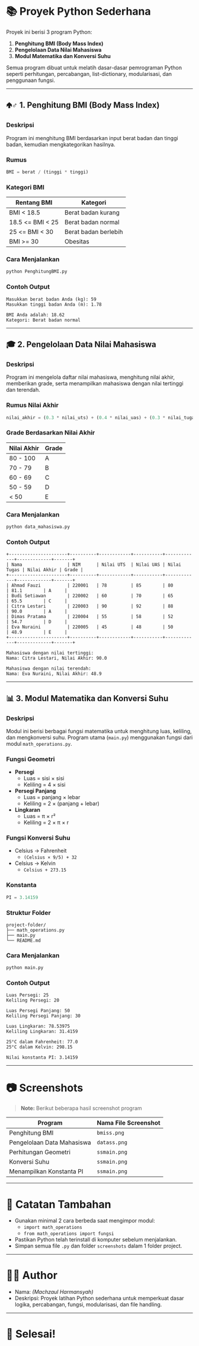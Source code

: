 # 📚 Proyek Python Sederhana

Proyek ini berisi 3 program Python:

1. **Penghitung BMI (Body Mass Index)**
2. **Pengelolaan Data Nilai Mahasiswa**
3. **Modul Matematika dan Konversi Suhu**

Semua program dibuat untuk melatih dasar-dasar pemrograman Python seperti perhitungan, percabangan, list-dictionary, modularisasi, dan penggunaan fungsi.

---

## 🢁‍♂️ 1. Penghitung BMI (Body Mass Index)

### Deskripsi
Program ini menghitung BMI berdasarkan input berat badan dan tinggi badan, kemudian mengkategorikan hasilnya.

### Rumus
```python
BMI = berat / (tinggi * tinggi)
```

### Kategori BMI
| Rentang BMI     | Kategori             |
| --------------- | -------------------- |
| BMI < 18.5      | Berat badan kurang    |
| 18.5 <= BMI < 25| Berat badan normal    |
| 25 <= BMI < 30  | Berat badan berlebih  |
| BMI >= 30       | Obesitas              |

### Cara Menjalankan
```bash
python PenghitungBMI.py
```

### Contoh Output
```
Masukkan berat badan Anda (kg): 59
Masukkan tinggi badan Anda (m): 1.78

BMI Anda adalah: 18.62
Kategori: Berat badan normal
```

---

## 🎓 2. Pengelolaan Data Nilai Mahasiswa

### Deskripsi
Program ini mengelola daftar nilai mahasiswa, menghitung nilai akhir, memberikan grade, serta menampilkan mahasiswa dengan nilai tertinggi dan terendah.

### Rumus Nilai Akhir
```python
nilai_akhir = (0.3 * nilai_uts) + (0.4 * nilai_uas) + (0.3 * nilai_tugas)
```

### Grade Berdasarkan Nilai Akhir
| Nilai Akhir | Grade |
| ----------- | ----- |
| 80 - 100    | A     |
| 70 - 79     | B     |
| 60 - 69     | C     |
| 50 - 59     | D     |
| < 50        | E     |

### Cara Menjalankan
```bash
python data_mahasiswa.py
```

### Contoh Output
```
+----------------------+----------+------------+-----------+-------------+-------------+-------+
| Nama                 | NIM      | Nilai UTS  | Nilai UAS | Nilai Tugas | Nilai Akhir | Grade |
+----------------------+----------+------------+-----------+-------------+-------------+-------+
| Ahmad Fauzi          | 220001   | 78         | 85        | 80          | 81.1        | A     |
| Budi Setiawan        | 220002   | 60         | 70        | 65          | 65.5        | C     |
| Citra Lestari        | 220003   | 90         | 92        | 88          | 90.0        | A     |
| Dimas Pratama        | 220004   | 55         | 58        | 52          | 54.7        | D     |
| Eva Nuraini          | 220005   | 45         | 48        | 50          | 48.9        | E     |
+----------------------+----------+------------+-----------+-------------+-------------+-------+

Mahasiswa dengan nilai tertinggi:
Nama: Citra Lestari, Nilai Akhir: 90.0

Mahasiswa dengan nilai terendah:
Nama: Eva Nuraini, Nilai Akhir: 48.9
```

---

## 📊 3. Modul Matematika dan Konversi Suhu

### Deskripsi
Modul ini berisi berbagai fungsi matematika untuk menghitung luas, keliling, dan mengkonversi suhu. Program utama (`main.py`) menggunakan fungsi dari modul `math_operations.py`.

### Fungsi Geometri
- **Persegi**
  - Luas = sisi × sisi
  - Keliling = 4 × sisi
- **Persegi Panjang**
  - Luas = panjang × lebar
  - Keliling = 2 × (panjang + lebar)
- **Lingkaran**
  - Luas = π × r²
  - Keliling = 2 × π × r

### Fungsi Konversi Suhu
- Celsius → Fahrenheit
  - `(Celsius × 9/5) + 32`
- Celsius → Kelvin
  - `Celsius + 273.15`

### Konstanta
```python
PI = 3.14159
```

### Struktur Folder
```
project-folder/
├── math_operations.py
├── main.py
└── README.md
```

### Cara Menjalankan
```bash
python main.py
```

### Contoh Output
```
Luas Persegi: 25
Keliling Persegi: 20

Luas Persegi Panjang: 50
Keliling Persegi Panjang: 30

Luas Lingkaran: 78.53975
Keliling Lingkaran: 31.4159

25°C dalam Fahrenheit: 77.0
25°C dalam Kelvin: 298.15

Nilai konstanta PI: 3.14159
```

---

# 📷 Screenshots

> **Note:** Berikut beberapa hasil screenshot program

| Program                         | Nama File Screenshot         |
| -------------------------------- | ----------------------------- |
| Penghitung BMI                  | `bmiss.png`         |
| Pengelolaan Data Mahasiswa       | `datass.png`   |
| Perhitungan Geometri             | `ssmain.png`    |
| Konversi Suhu                   | `ssmain.png`        |
| Menampilkan Konstanta PI         | `ssmain.png`          |



---

# 📌 Catatan Tambahan
- Gunakan minimal 2 cara berbeda saat mengimpor modul:
  - `import math_operations`
  - `from math_operations import fungsi`
- Pastikan Python telah terinstall di komputer sebelum menjalankan.
- Simpan semua file `.py` dan folder `screenshots` dalam 1 folder project.

---

# 🙋‍♂️ Author
- Nama: *(Machzaul Harmansyah)*
- Deskripsi: Proyek latihan Python sederhana untuk memperkuat dasar logika, percabangan, fungsi, modularisasi, dan file handling.

---

# 🌟 Selesai!

